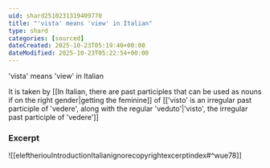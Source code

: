```yaml
---
uid: shard2510231319409770
title: "'vista' means 'view' in Italian"
type: shard
categories: [sourced]
dateCreated: 2025-10-23T05:19:40+00:00
dateModified: 2025-10-23T05:22:54+00:00
---
```

'vista' means 'view' in Italian

It is taken by [[In Italian, there are past participles that can be used as nouns if on the right gender|getting the feminine]] of [['visto' is an irregular past participle of 'vedere', along with the regular 'veduto'|'visto', the irregular past participle of 'vedere']]
### Excerpt
![[eleftheriouIntroductionItalianignorecopyrightexcerptindex#^wue78]]